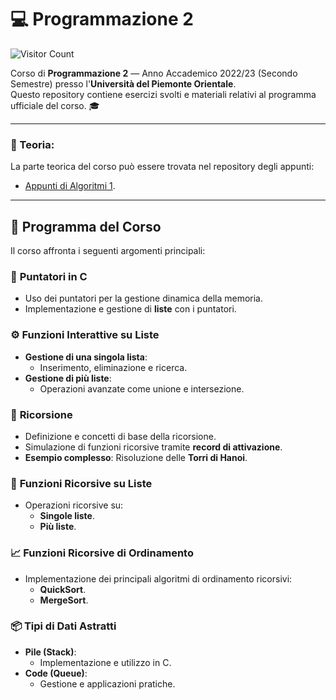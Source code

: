 # 💻 **Programmazione 2**  

![Visitor Count](https://hits.seeyoufarm.com/api/count/incr/badge.svg?url=https://github.com/AlessandroZappatore/UNIUPO_PROGRAMMAZIONE_2&count_bg=%2379C83D&title_bg=%23555555&icon=github.svg&icon_color=%23E7E7E7&title=visitors&edge_flat=false)

Corso di **Programmazione 2** — Anno Accademico 2022/23 (Secondo Semestre) presso l'**Università del Piemonte Orientale**.  
Questo repository contiene esercizi svolti e materiali relativi al programma ufficiale del corso. 🎓

---

### 📜 Teoria:  
La parte teorica del corso può essere trovata nel repository degli appunti:  
- [Appunti di Algoritmi 1](https://github.com/AlessandroZappatore/UNIUPO_APPUNTI/tree/0aa64fff66bb10768d1e4fb72abba83051e06883/PRIMO%20ANNO/Programmazione_2).

---

## 📘 **Programma del Corso**  
Il corso affronta i seguenti argomenti principali:

### 🔗 **Puntatori in C**  
- Uso dei puntatori per la gestione dinamica della memoria.  
- Implementazione e gestione di **liste** con i puntatori.  

### ⚙️ **Funzioni Interattive su Liste**  
- **Gestione di una singola lista**:  
  - Inserimento, eliminazione e ricerca.  
- **Gestione di più liste**:  
  - Operazioni avanzate come unione e intersezione.  

### 🔄 **Ricorsione**  
- Definizione e concetti di base della ricorsione.  
- Simulazione di funzioni ricorsive tramite **record di attivazione**.  
- **Esempio complesso**: Risoluzione delle **Torri di Hanoi**.  

### 📜 **Funzioni Ricorsive su Liste**  
- Operazioni ricorsive su:  
  - **Singole liste**.  
  - **Più liste**.  

### 📈 **Funzioni Ricorsive di Ordinamento**  
- Implementazione dei principali algoritmi di ordinamento ricorsivi:  
  - **QuickSort**.  
  - **MergeSort**.  

### 📦 **Tipi di Dati Astratti**  
- **Pile (Stack)**:  
  - Implementazione e utilizzo in C.  
- **Code (Queue)**:  
  - Gestione e applicazioni pratiche.  
